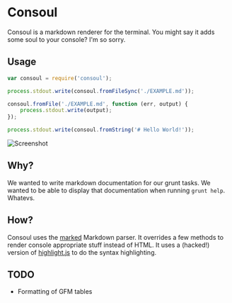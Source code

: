 # Consoul

Consoul is a markdown renderer for the terminal. You might say it adds some soul to your console? I'm so sorry.

## Usage

```javascript
var consoul = require('consoul');

process.stdout.write(consoul.fromFileSync('./EXAMPLE.md'));

consoul.fromFile('./EXAMPLE.md', function (err, output) {
	process.stdout.write(output);
});

process.stdout.write(consoul.fromString('# Hello World!'));
```

![Screenshot](http://grimhappy.com/i/b13fcd7.png)

## Why?

We wanted to write markdown documentation for our grunt tasks. We wanted to be able to display that documentation when running `grunt help`. Whatevs.

## How?

Consoul uses the [marked](https://github.com/chjj/marked) Markdown parser. It overrides a few methods to render console appropriate stuff instead of HTML. It uses a (hacked!) version of [highlight.js](https://github.com/isagalaev/highlight.js) to do the syntax highlighting.

## TODO

* Formatting of GFM tables
